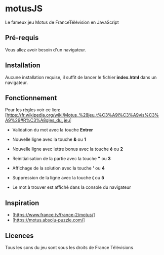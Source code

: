 # motusJS
Le fameux jeu Motus de FranceTélévision en JavaScript

## Pré-requis
Vous allez avoir besoin d'un navigateur.

## Installation
Aucune installation requise, il suffit de lancer le fichier **index.html** dans un navigateur.

## Fonctionnement
Pour les règles voir ce lien: [https://fr.wikipedia.org/wiki/Motus_%28jeu_t%C3%A9l%C3%A9vis%C3%A9%29#R%C3%A8gles_du_jeu]

* Validation du mot avec la touche **Entrer**
* Nouvelle ligne avec la touche **&** ou **1**
* Nouvelle ligne avec lettre bonus avec la touche **é** ou **2**
* Reinitialisation de la partie avec la touche **"** ou **3**
* Affichage de la solution avec la touche **'** ou **4**
* Suppression de la ligne avec la touche **(** ou **5**

* Le mot à trouver est affiché dans la console du navigateur

## Inspiration
* [https://www.france.tv/france-2/motus/]
* [https://motus.absolu-puzzle.com/]

## Licences
Tous les sons du jeu sont sous les droits de France Télévisions

